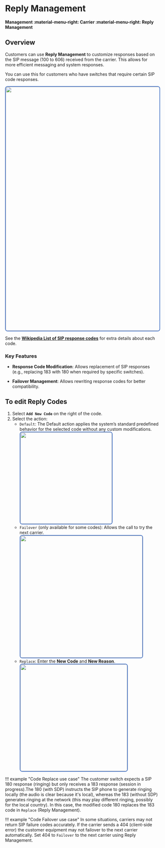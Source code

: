 # Reply Management

**Management :material-menu-right: Carrier :material-menu-right: Reply Management**

## Overview

Customers can use **Reply Management** to customize responses based on the SIP message (100 to 606) received from the carrier. This allows for more efficient messaging and system responses.

You can use this for customers who have switches that require certain SIP code responses.

<img src= "/carrier/img/reply1man.png" width= "800" style="border: 2px solid #4472C4; border-radius: 8px;">

See the [**Wikipedia List of SIP response codes**](https://en.wikipedia.org/wiki/List_of_SIP_response_codes) for extra details about each code.

### Key Features

+ **Response Code Modification**: Allows replacement of SIP responses (e.g., replacing 183 with 180 when required by specific switches).

+ **Failover Management**: Allows rewriting response codes for better compatibility.

## To edit Reply Codes

1. Select **`Add New Code`** on the right of the code.
2. Select the action:
    + `Default`: The Default action applies the system’s standard predefined behavior for the selected code without any custom modifications. <img src= "/carrier/img/reply2man.png" width= "300" style="border: 2px solid #4472C4; border-radius: 8px;">
    + `Failover` (only available for some codes): Allows the call to try the next carrier. <img src= "/carrier/img/reply3man.png" width= "400" style="border: 2px solid #4472C4; border-radius: 8px;">
    + `Replace`: Enter the **New Code** and **New Reason**. <img src= "/carrier/img/reply4man.png" width= "350" style="border: 2px solid #4472C4; border-radius: 8px;">

!!! example "Code Replace use case"
    The customer switch expects a SIP 180 response (ringing) but only receives a 183 response (session in progress).The 180 (with SDP) instructs the SIP phone to generate ringing locally (the audio is clear because it's local), whereas the 183 (without SDP) generates ringing at the network (this may play different ringing, possibly for the local country). In this case, the modified code 180 replaces the 183 code in `Replace` (Reply Management).

!!! example "Code Failover use case"
    In some situations, carriers may not return SIP failure codes accurately. If the carrier sends a 404 (client-side error) the customer equipment may not failover to the next carrier automatically. Set 404 to `Failover` to the next carrier using Reply Management.